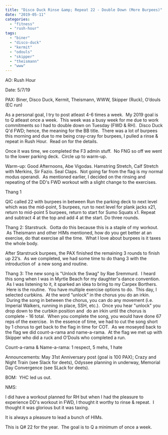 ```yaml
---
title: "Disco Duck Rinse &amp; Repeat 22 - Double Down (More Burpees)"
date: "2019-05-11"
categories: 
  - "fitness"
  - "rush-hour"
tags: 
  - "biner"
  - "disco-duck"
  - "kermit"
  - "odouls"
  - "skipper"
  - "theismann"
  - "www"
---
```


AO: Rush Hour

Date: 5/7/19

PAX: Biner, Disco Duck, Kermit, Theismann, WWW, Skipper (Ruck), O’douls (EC run)

As a personal goal, I try to post atleast 4-6 times a week.  My 2019 goal is to Q atleast once a week.  This week was a busy week for me due to work commitments so I had to double down on Tuesday (FWD & RH).  Disco Duck Q'd FWD; hence, the meaning for the BB title.  There was a lot of burpees this morning and due to me being cray-cray for burpees, I pulled a rinse & repeat in Rush Hour.  Read on for the details.

Once it was time, we completed the F3 admin stuff.  No FNG so off we went to the lower parking deck.  Circle up to warm-up.

Warm-up: Good Afternoons, Abe Vigodas. Hamstring Stretch, Calf Stretch with Merkins, Sir Fazio. Seal Claps.  Not going far from the flag is my normal modus operandi.  As mentioned earlier, I decided on the rinsing and repeating of the DD's FWD workout with a slight change to the exercises.

Thang 1

QIC called 22 with burpees in between Run the parking deck to next level which was the mid-point, 5 burpees, run to next level for plank jacks x21, return to mid-point 5 burpees, return to start for Sumo Squats x1. Repeat and subtract 4 at the top and add 4 at the start. Do three rounds.

Thang 2: Starstruck.  Gotta do this because this is a staple of my workout.  As Theismann and other HIMs mentioned, how do you get better at an exercise, do that exercise all the time.  What I love about burpees is it taxes the whole body.

After Starstruck burpees, the PAX finished the remaining 3 rounds to finish up 22’s.  As we completed, we had some time to do thang 3 with the introduction of  a new song and routine.

Thang 3: The new song is "Unlock the Swag" by Rae Sremmurd.  I heard this song when I was in Myrtle Beach for my daughter's dance convention.  As I was listening to it, it sparked an idea to bring to my Carpex Borthers.  Here is the routine.  You have multiple exercise options to do.  This day, I selected curbkins.  At the word “unlock” in the chorus you do an irkin.  During the song in between the chorus, you can do any movement (i.e. Imperial Walkers, running in place, SSH, etc.).  Once you hear "unlock" you drop down to the curbkin position and  do an irkin until the chorus is complete - 16 total.  When you complete the song, you would have done 67 reps of the exercise.  In the essence of time, we had to cut the song short by 1 chorus to get back to the flag in time for COT.  As we moseyed back to the flag we did count-a-rama and name-a-rama.  At the flag we met up with Skipper who did a ruck and O'Douls who completed a run.

Count-a-rama & Name-a-rama: 1 respect, 5 mehs, 1 hate

Announcements: May 31st Anniversary post (goal is 100 PAX); Crazy and Night Train (see Slack for deets), Odyssee planning in underway, Memorial Day Convergence (see SLack for deets).

BOM:  YHC led us out.

NMS:

I did have a workout planned for RH but when I had the pleasure to experience DD's workout in FWD, I thought it worthy to rinse & repeat.  I thought it was glorious but it was taxing.

It is always a pleasure to lead a bunch of HIMs.

This is Q# 22 for the year.  The goal is to Q a minimum of once a week.
